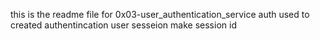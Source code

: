 this is the readme file for 0x03-user_authentication_service
auth used to created authentincation user
sesseion make session id
